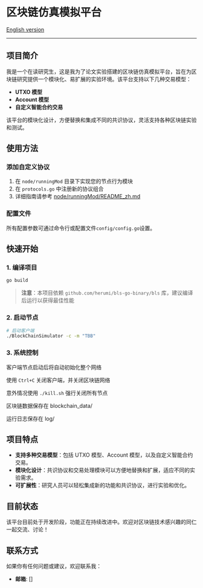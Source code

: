 # 区块链仿真模拟平台

[English version](README.md)

---

## 项目简介

我是一个在读研究生，这是我为了论文实验搭建的区块链仿真模拟平台，旨在为区块链研究提供一个模块化、易扩展的实验环境。该平台支持以下几种交易模型：

- **UTXO 模型**
- **Account 模型**
- **自定义智能合约交易**

该平台的模块化设计，方便替换和集成不同的共识协议，灵活支持各种区块链实验和测试。

## 使用方法

### 添加自定义协议
1. 在 `node/runningMod` 目录下实现您的节点行为模块
2. 在 `protocols.go` 中注册新的协议组合
3. 详细指南请参考 [node/runningMod/README_zh.md](node/runningMod/README_zh.md)

### 配置文件
所有配置参数可通过命令行或配置文件`config/config.go`设置。

## 快速开始

### 1. 编译项目
```bash
go build
```
> **注意**：本项目依赖 `github.com/herumi/bls-go-binary/bls` 库，建议编译后运行以获得最佳性能
### 2. 启动节点
```bash
# 启动客户端
./BlockChainSimulator -c -m "TBB"
```
### 3. 系统控制
客户端节点启动后将自动初始化整个网络

使用 `Ctrl+C` 关闭客户端，并关闭区块链网络

意外情况使用 `./kill.sh` 强行关闭所有节点

区块链数据保存在 blockchain_data/

运行日志保存在 log/

## 项目特点

- **支持多种交易模型**：包括 UTXO 模型、Account 模型，以及自定义智能合约交易。
- **模块化设计**：共识协议和交易处理模块可以方便地替换和扩展，适应不同的实验需求。
- **可扩展性**：研究人员可以轻松集成新的功能和共识协议，进行实验和优化。

## 目前状态

该平台目前处于开发阶段，功能正在持续改进中。欢迎对区块链技术感兴趣的同仁一起交流、讨论！

## 联系方式

如果你有任何问题或建议，欢迎联系我：
- **邮箱**: []
